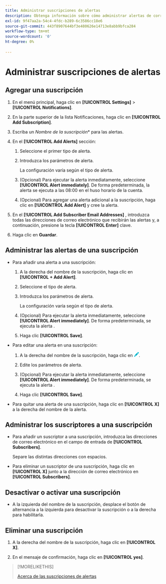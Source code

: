 ```yaml
---
title: Administrar suscripciones de alertas
description: Obtenga información sobre cómo administrar alertas de correo electrónico automáticas.
exl-id: 9f47aa2a-54c4-4fdc-b289-6c3586cc18e6
source-git-commit: 443f8907644bf3e480626e14713e8abb9bfca284
workflow-type: tm+mt
source-wordcount: '0'
ht-degree: 0%

---
```


# Administrar suscripciones de alertas

## Agregar una suscripción

1. En el menú principal, haga clic en **[!UICONTROL Settings]** > **[!UICONTROL Notifications]**.

1. En la parte superior de la lista Notificaciones, haga clic en **[!UICONTROL Add Subscription]**.

1. Escriba un *Nombre de la suscripción** para las alertas.

1. En el **[!UICONTROL Add Alerts]** sección:

   1. Seleccione el primer tipo de alerta.

   1. Introduzca los parámetros de alerta.

      La configuración varía según el tipo de alerta.

   1. (Opcional) Para ejecutar la alerta inmediatamente, seleccione **[!UICONTROL Alert immediately]**. De forma predeterminada, la alerta se ejecuta a las 08:00 en el huso horario de la cuenta.

   1. (Opcional) Para agregar una alerta adicional a la suscripción, haga clic en **[!UICONTROL Add Alert]** y cree la alerta.

1. En el **[!UICONTROL Add Subscriber Email Addresses]** , introduzca todas las direcciones de correo electrónico que recibirán las alertas y, a continuación, presione la tecla **[!UICONTROL Enter]** clave.

1. Haga clic en **Guardar**.

## Administrar las alertas de una suscripción

* Para añadir una alerta a una suscripción:

   1. A la derecha del nombre de la suscripción, haga clic en **[!UICONTROL + Add Alert]**.

   1. Seleccione el tipo de alerta.

   1. Introduzca los parámetros de alerta.

      La configuración varía según el tipo de alerta.

   1. (Opcional) Para ejecutar la alerta inmediatamente, seleccione **[!UICONTROL Alert immediately]**. De forma predeterminada, se ejecuta la alerta <!-- at what time? -->.

   1. Haga clic **[!UICONTROL Save]**.

* Para editar una alerta en una suscripción:

   1. A la derecha del nombre de la suscripción, haga clic en ![Editar](/help/dsp/assets/edit.png).

   1. Edite los parámetros de alerta.

   1. (Opcional) Para ejecutar la alerta inmediatamente, seleccione **[!UICONTROL Alert immediately]**. De forma predeterminada, se ejecuta la alerta <!-- at what time? -->.

   1. Haga clic **[!UICONTROL Save]**.

* Para quitar una alerta de una suscripción, haga clic en **[!UICONTROL X]** a la derecha del nombre de la alerta.

## Administrar los suscriptores a una suscripción

* Para añadir un suscriptor a una suscripción, introduzca las direcciones de correo electrónico en el campo de entrada de **[!UICONTROL Subscribers]**.

   Separe las distintas direcciones con espacios.

* Para eliminar un suscriptor de una suscripción, haga clic en **[!UICONTROL X]** junto a la dirección de correo electrónico en **[!UICONTROL Subscribers]**.

## Desactivar o activar una suscripción

* A la izquierda del nombre de la suscripción, desplace el botón de alternancia a la izquierda para desactivar la suscripción o a la derecha para habilitarla.

## Eliminar una suscripción

1. A la derecha del nombre de la suscripción, haga clic en **[!UICONTROL X]**.

1. En el mensaje de confirmación, haga clic en **[!UICONTROL yes]**.

>[!MORELIKETHIS]
>
>[Acerca de las suscripciones de alertas](alerts-about.md)
